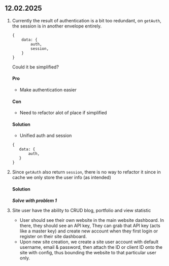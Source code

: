 ## 12.02.2025
1. Currently the result of authentication is a bit too redundant, on `getAuth`, the session is in another envelope entirely. 
    ```
    {
        data: {
            auth, 
            session,
        }
    }
    ```
    Could it be simplified?
    #### Pro
    - Make authentication easier
    #### Con
    - Need to refactor alot of place if simplified
    #### Solution
    - Unified auth and session
     ```
    {
        data: {
            auth, 
        }
    }
    ``` 
2. Since `getAuth` also return `session`, there is no way to refactor it since in cache we only store the user info (as intended)  
   #### Solution
   _**Solve with problem 1**_


3. Site user have the ability to CRUD blog, portfolio and view statistic
    - User should see their own website in the main website dashboard. In there, they should see an API key, They can grab that API key (acts like a master key) and create new account when they first login or register on their site dashboard.
    - Upon new site creation, we create a site user account with default username, email & password, then attach the ID or client ID onto the site with config, thus bounding the website to that particular user only. 